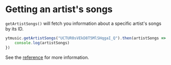 # Getting an artist's songs

`getArtistSongs()` will fetch you information about a specific artist's songs by its ID.

```ts
ytmusic.getArtistSongs("UCTUR0sVEkD8T5MlSHqgaI_Q").then(artistSongs => {
	console.log(artistSongs)
})
```

See the [reference](../../references/ytmusic/getArtistSongs.html) for more information.
